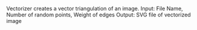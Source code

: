 Vectorizer creates a vector triangulation of an image. 
Input: File Name, Number of random points, Weight of edges
Output: SVG file of vectorized image